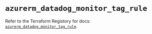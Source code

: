 # `azurerm_datadog_monitor_tag_rule`

Refer to the Terraform Registory for docs: [`azurerm_datadog_monitor_tag_rule`](https://www.terraform.io/docs/providers/azurerm/r/datadog_monitor_tag_rule).

